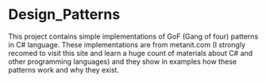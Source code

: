 # Design_Patterns
This project contains simple implementations of GoF (Gang of four) patterns in C# language. 
These implementations are from metanit.com (I strongly recomed to visit this site and learn a huge count of materials about C# and other programming languages) and they show in examples how these patterns work and why they exist.
